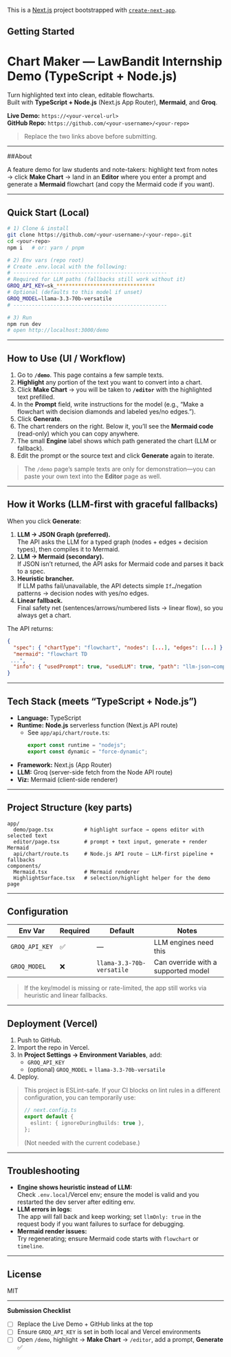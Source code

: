This is a [Next.js](https://nextjs.org) project bootstrapped with [`create-next-app`](https://nextjs.org/docs/app/api-reference/cli/create-next-app).

## Getting Started

# Chart Maker — LawBandit Internship Demo (TypeScript + Node.js)

Turn highlighted text into clean, editable flowcharts.  
Built with **TypeScript + Node.js** (Next.js App Router), **Mermaid**, and **Groq**.

**Live Demo:** `https://<your-vercel-url>`  
**GitHub Repo:** `https://github.com/<your-username>/<your-repo>`

> Replace the two links above before submitting.

---

##About

A feature demo for law students and note-takers: highlight text from notes → click **Make Chart** → land in an **Editor** where you enter a prompt and generate a **Mermaid** flowchart (and copy the Mermaid code if you want).

---

## Quick Start (Local)

```bash
# 1) Clone & install
git clone https://github.com/<your-username>/<your-repo>.git
cd <your-repo>
npm i   # or: yarn / pnpm

# 2) Env vars (repo root)
# Create .env.local with the following:
# --------------------------------------------------
# Required for LLM paths (fallbacks still work without it)
GROQ_API_KEY=sk_********************************
# Optional (defaults to this model if unset)
GROQ_MODEL=llama-3.3-70b-versatile
# --------------------------------------------------

# 3) Run
npm run dev
# open http://localhost:3000/demo
```

---

## How to Use (UI / Workflow)

1. Go to **`/demo`**. This page contains a few sample texts.  
2. **Highlight** any portion of the text you want to convert into a chart.  
3. Click **Make Chart** → you will be taken to **`/editor`** with the highlighted text prefilled.  
4. In the **Prompt** field, write instructions for the model (e.g., “Make a flowchart with decision diamonds and labeled yes/no edges.”).  
5. Click **Generate**.  
6. The chart renders on the right. Below it, you’ll see the **Mermaid code** (read-only) which you can copy anywhere.  
7. The small **Engine** label shows which path generated the chart (LLM or fallback).  
8. Edit the prompt or the source text and click **Generate** again to iterate.

> The `/demo` page’s sample texts are only for demonstration—you can paste your own text into the **Editor** page as well.

---

## How it Works (LLM-first with graceful fallbacks)

When you click **Generate**:

1. **LLM → JSON Graph (preferred).**  
   The API asks the LLM for a typed graph (nodes + edges + decision types), then compiles it to Mermaid.
2. **LLM → Mermaid (secondary).**  
   If JSON isn’t returned, the API asks for Mermaid code and parses it back to a spec.
3. **Heuristic brancher.**  
   If LLM paths fail/unavailable, the API detects simple `If…`/negation patterns → decision nodes with yes/no edges.
4. **Linear fallback.**  
   Final safety net (sentences/arrows/numbered lists → linear flow), so you always get a chart.

The API returns:
```json
{
  "spec": { "chartType": "flowchart", "nodes": [...], "edges": [...] },
  "mermaid": "flowchart TD
 ...",
  "info": { "usedPrompt": true, "usedLLM": true, "path": "llm-json→compile" }
}
```

---

## Tech Stack (meets “TypeScript + Node.js”)

- **Language:** TypeScript  
- **Runtime:** **Node.js** serverless function (Next.js API route)  
  - See `app/api/chart/route.ts`:
    ```ts
    export const runtime = "nodejs";
    export const dynamic = "force-dynamic";
    ```
- **Framework:** Next.js (App Router)  
- **LLM:** Groq (server-side fetch from the Node API route)  
- **Viz:** Mermaid (client-side renderer)

---

## Project Structure (key parts)

```
app/
  demo/page.tsx          # highlight surface → opens editor with selected text
  editor/page.tsx        # prompt + text input, generate + render Mermaid
  api/chart/route.ts     # Node.js API route — LLM-first pipeline + fallbacks
components/
  Mermaid.tsx            # Mermaid renderer
  HighlightSurface.tsx   # selection/highlight helper for the demo page
```

---

## Configuration

| Env Var        | Required | Default                   | Notes                                  |
|----------------|----------|---------------------------|----------------------------------------|
| `GROQ_API_KEY` | ✅       | —                         | LLM engines need this                  |
| `GROQ_MODEL`   | ❌       | `llama-3.3-70b-versatile` | Can override with a supported model    |

> If the key/model is missing or rate-limited, the app still works via heuristic and linear fallbacks.

---

## Deployment (Vercel)

1. Push to GitHub.  
2. Import the repo in Vercel.  
3. In **Project Settings → Environment Variables**, add:
   - `GROQ_API_KEY`
   - (optional) `GROQ_MODEL` = `llama-3.3-70b-versatile`
4. Deploy.

> This project is ESLint-safe. If your CI blocks on lint rules in a different configuration, you can temporarily use:
> ```ts
> // next.config.ts
> export default {
>   eslint: { ignoreDuringBuilds: true },
> };
> ```
> (Not needed with the current codebase.)

---

## Troubleshooting

- **Engine shows heuristic instead of LLM:**  
  Check `.env.local`/Vercel env; ensure the model is valid and you restarted the dev server after editing env.
- **LLM errors in logs:**  
  The app will fall back and keep working; set `llmOnly: true` in the request body if you want failures to surface for debugging.
- **Mermaid render issues:**  
  Try regenerating; ensure Mermaid code starts with `flowchart` or `timeline`.

---

## License

MIT

---

**Submission Checklist**
- [ ] Replace the Live Demo + GitHub links at the top  
- [ ] Ensure `GROQ_API_KEY` is set in both local and Vercel environments  
- [ ] Open `/demo`, highlight → **Make Chart** → `/editor`, add a prompt, **Generate** ✅
